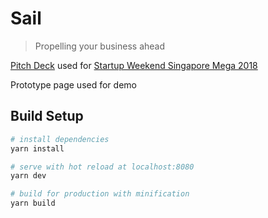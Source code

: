 # Sail

> Propelling your business ahead

[Pitch Deck](https://docs.google.com/presentation/d/1ZvPEvBa1x_SOo8xrpPhZbaRYhSKW5PzEFGyyelR7XHk/edit) used for [Startup Weekend Singapore Mega 2018](http://communities.techstars.com/singapore/singapore/startup-weekend/12854)

Prototype page used for demo

## Build Setup

``` bash
# install dependencies
yarn install

# serve with hot reload at localhost:8080
yarn dev

# build for production with minification
yarn build
```
